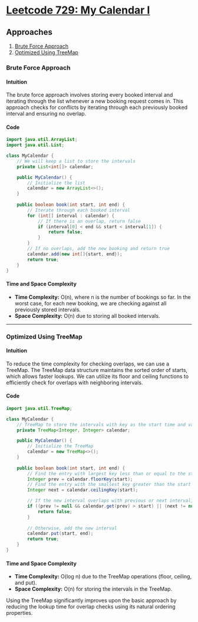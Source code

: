 # [Leetcode 729: My Calendar I](https://leetcode.com/problems/my-calendar-i/)

## Approaches
1. [Brute Force Approach](#brute-force-approach)
2. [Optimized Using TreeMap](#optimized-using-treemap)

### Brute Force Approach

#### Intuition
The brute force approach involves storing every booked interval and iterating through the list whenever a new booking request comes in. This approach checks for conflicts by iterating through each previously booked interval and ensuring no overlap.

#### Code
```java
import java.util.ArrayList;
import java.util.List;

class MyCalendar {
    // We will keep a list to store the intervals
    private List<int[]> calendar;

    public MyCalendar() {
        // Initialize the list
        calendar = new ArrayList<>();
    }
    
    public boolean book(int start, int end) {
        // Iterate through each booked interval
        for (int[] interval : calendar) {
            // If there is an overlap, return false
            if (interval[0] < end && start < interval[1]) {
                return false;
            }
        }
        // If no overlaps, add the new booking and return true
        calendar.add(new int[]{start, end});
        return true;
    }
}

```
#### Time and Space Complexity
- **Time Complexity:** O(n), where n is the number of bookings so far. In the worst case, for each new booking, we are checking against all previously stored intervals.
- **Space Complexity:** O(n) due to storing all booked intervals.

---

### Optimized Using TreeMap

#### Intuition
To reduce the time complexity for checking overlaps, we can use a TreeMap. The TreeMap data structure maintains the sorted order of starts, which allows faster lookups. We can utilize its floor and ceiling functions to efficiently check for overlaps with neighboring intervals.

#### Code
```java
import java.util.TreeMap;

class MyCalendar {
    // TreeMap to store the intervals with key as the start time and value as end time
    private TreeMap<Integer, Integer> calendar;

    public MyCalendar() {
        // Initialize the TreeMap
        calendar = new TreeMap<>();
    }
    
    public boolean book(int start, int end) {
        // Find the entry with largest key less than or equal to the start of the new interval
        Integer prev = calendar.floorKey(start);
        // Find the entry with the smallest key greater than the start
        Integer next = calendar.ceilingKey(start);

        // If the new interval overlaps with previous or next interval, return false
        if ((prev != null && calendar.get(prev) > start) || (next != null && next < end)) {
            return false;
        }
        
        // Otherwise, add the new interval
        calendar.put(start, end);
        return true;
    }
}
```
#### Time and Space Complexity
- **Time Complexity:** O(log n) due to the TreeMap operations (floor, ceiling, and put).
- **Space Complexity:** O(n) for storing the intervals in the TreeMap.

Using the TreeMap significantly improves upon the basic approach by reducing the lookup time for overlap checks using its natural ordering properties.

